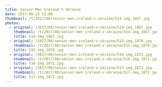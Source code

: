 ```yaml
---
title: Senior Men Ireland V Ukraine
date: 2017-08-24 12:00
thumbnail: /t/2017/08/senior-men-ireland-v-ukraine/514-img_1867.jpg
photos:
  - original: /2017/08/senior-men-ireland-v-ukraine/514-img_1867.jpg
    thumbnail: /t/2017/08/senior-men-ireland-v-ukraine/514-img_1867.jpg
    title: 514-img_1867.jpg
  - original: /2017/08/senior-men-ireland-v-ukraine/515-img_1870.jpg
    thumbnail: /t/2017/08/senior-men-ireland-v-ukraine/515-img_1870.jpg
    title: 515-img_1870.jpg
  - original: /2017/08/senior-men-ireland-v-ukraine/516-img_1871.jpg
    thumbnail: /t/2017/08/senior-men-ireland-v-ukraine/516-img_1871.jpg
    title: 516-img_1871.jpg
  - original: /2017/08/senior-men-ireland-v-ukraine/517-img_1872.jpg
    thumbnail: /t/2017/08/senior-men-ireland-v-ukraine/517-img_1872.jpg
    title: 517-img_1872.jpg
---
```

